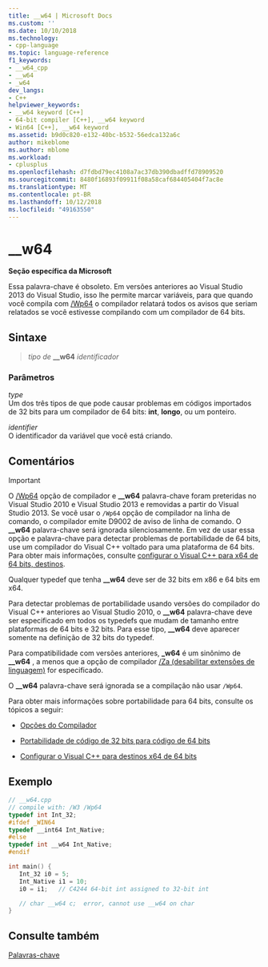 ```yaml
---
title: __w64 | Microsoft Docs
ms.custom: ''
ms.date: 10/10/2018
ms.technology:
- cpp-language
ms.topic: language-reference
f1_keywords:
- __w64_cpp
- __w64
- _w64
dev_langs:
- C++
helpviewer_keywords:
- __w64 keyword [C++]
- 64-bit compiler [C++], __w64 keyword
- Win64 [C++], __w64 keyword
ms.assetid: b9d0c820-e132-40bc-b532-56edca132a6c
author: mikeblome
ms.author: mblome
ms.workload:
- cplusplus
ms.openlocfilehash: d7fdbd79ec4108a7ac37db390dbadffd78909520
ms.sourcegitcommit: 8480f16893f09911f08a58caf684405404f7ac8e
ms.translationtype: MT
ms.contentlocale: pt-BR
ms.lasthandoff: 10/12/2018
ms.locfileid: "49163550"
---
```

# <a name="w64"></a>__w64

**Seção específica da Microsoft**

Essa palavra-chave é obsoleto. Em versões anteriores ao Visual Studio 2013 do Visual Studio, isso lhe permite marcar variáveis, para que quando você compila com [/Wp64](../build/reference/wp64-detect-64-bit-portability-issues.md) o compilador relatará todos os avisos que seriam relatados se você estivesse compilando com um compilador de 64 bits.

## <a name="syntax"></a>Sintaxe

> *tipo de* **__w64** *identificador*

### <a name="parameters"></a>Parâmetros

*type*<br/>
Um dos três tipos de que pode causar problemas em códigos importados de 32 bits para um compilador de 64 bits: **int**, **longo**, ou um ponteiro.

*identifier*<br/>
O identificador da variável que você está criando.

## <a name="remarks"></a>Comentários

> [!IMPORTANT]
>  O [/Wp64](../build/reference/wp64-detect-64-bit-portability-issues.md) opção de compilador e **__w64** palavra-chave foram preteridas no Visual Studio 2010 e Visual Studio 2013 e removidas a partir do Visual Studio 2013. Se você usar o `/Wp64` opção de compilador na linha de comando, o compilador emite D9002 de aviso de linha de comando. O **__w64** palavra-chave será ignorada silenciosamente. Em vez de usar essa opção e palavra-chave para detectar problemas de portabilidade de 64 bits, use um compilador do Visual C++ voltado para uma plataforma de 64 bits. Para obter mais informações, consulte [configurar o Visual C++ para x64 de 64 bits, destinos](../build/configuring-programs-for-64-bit-visual-cpp.md).

Qualquer typedef que tenha **__w64** deve ser de 32 bits em x86 e 64 bits em x64.

Para detectar problemas de portabilidade usando versões do compilador do Visual C++ anteriores ao Visual Studio 2010, o **__w64** palavra-chave deve ser especificado em todos os typedefs que mudam de tamanho entre plataformas de 64 bits e 32 bits. Para esse tipo, **__w64** deve aparecer somente na definição de 32 bits do typedef.

Para compatibilidade com versões anteriores, **_w64** é um sinônimo de **__w64** , a menos que a opção de compilador [/Za \(desabilitar extensões de linguagem)](../build/reference/za-ze-disable-language-extensions.md) for especificado.

O **__w64** palavra-chave será ignorada se a compilação não usar `/Wp64`.

Para obter mais informações sobre portabilidade para 64 bits, consulte os tópicos a seguir:

- [Opções do Compilador](../build/reference/compiler-options.md)

- [Portabilidade de código de 32 bits para código de 64 bits](../build/common-visual-cpp-64-bit-migration-issues.md)

- [Configurar o Visual C++ para destinos x64 de 64 bits](../build/configuring-programs-for-64-bit-visual-cpp.md)

## <a name="example"></a>Exemplo

```cpp
// __w64.cpp
// compile with: /W3 /Wp64
typedef int Int_32;
#ifdef _WIN64
typedef __int64 Int_Native;
#else
typedef int __w64 Int_Native;
#endif

int main() {
   Int_32 i0 = 5;
   Int_Native i1 = 10;
   i0 = i1;   // C4244 64-bit int assigned to 32-bit int

   // char __w64 c;  error, cannot use __w64 on char
}
```

## <a name="see-also"></a>Consulte também

[Palavras-chave](../cpp/keywords-cpp.md)